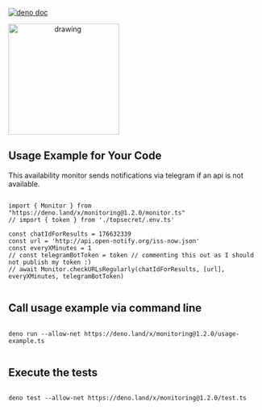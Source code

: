 [![deno doc](https://doc.deno.land/badge.svg)](https://doc.deno.land/https/deno.land/x/monitoring/mod.ts)

<a target="__blank" href="https://brave.com/">
<img style="text-align: center" src="https://brave.com/wp-content/uploads/2019/01/logotype-full-color.svg" alt="drawing" width="220" />
</a>

## Usage Example for Your Code

This availability monitor sends notifications via telegram if an api is not available.  

```
  
import { Monitor } from "https://deno.land/x/monitoring@1.2.0/monitor.ts"
// import { token } from './topsecret/.env.ts'

const chatIdForResults = 176632339
const url = 'http://api.open-notify.org/iss-now.json'
const everyXMinutes = 1
// const telegramBotToken = token // commenting this out as I should not publish my token :) 
// await Monitor.checkURLsRegularly(chatIdForResults, [url], everyXMinutes, telegramBotToken)   
  
```



## Call usage example via command line
```
  
deno run --allow-net https://deno.land/x/monitoring@1.2.0/usage-example.ts
  
```

## Execute the tests
```  

deno test --allow-net https://deno.land/x/monitoring@1.2.0/test.ts
  
``` 